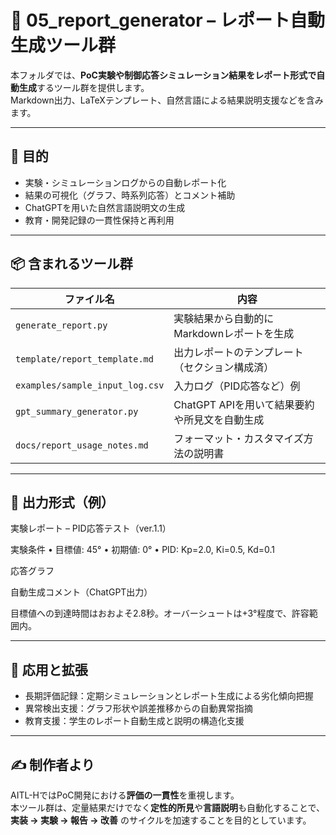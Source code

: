 # 📝 05_report_generator – レポート自動生成ツール群

本フォルダでは、**PoC実験や制御応答シミュレーション結果をレポート形式で自動生成**するツール群を提供します。  
Markdown出力、LaTeXテンプレート、自然言語による結果説明支援などを含みます。

---

## 🎯 目的

- 実験・シミュレーションログからの自動レポート化
- 結果の可視化（グラフ、時系列応答）とコメント補助
- ChatGPTを用いた自然言語説明文の生成
- 教育・開発記録の一貫性保持と再利用

---

## 📦 含まれるツール群

| ファイル名 | 内容 |
|------------|------|
| `generate_report.py` | 実験結果から自動的にMarkdownレポートを生成 |
| `template/report_template.md` | 出力レポートのテンプレート（セクション構成済） |
| `examples/sample_input_log.csv` | 入力ログ（PID応答など）例 |
| `gpt_summary_generator.py` | ChatGPT APIを用いて結果要約や所見文を自動生成 |
| `docs/report_usage_notes.md` | フォーマット・カスタマイズ方法の説明書 |

---

## 📄 出力形式（例）

実験レポート – PID応答テスト（ver.1.1）

実験条件
	•	目標値: 45°
	•	初期値: 0°
	•	PID: Kp=2.0, Ki=0.5, Kd=0.1

応答グラフ

自動生成コメント（ChatGPT出力）

目標値への到達時間はおおよそ2.8秒。オーバーシュートは+3°程度で、許容範囲内。

---

## 🧠 応用と拡張

- 長期評価記録：定期シミュレーションとレポート生成による劣化傾向把握
- 異常検出支援：グラフ形状や誤差推移からの自動異常指摘
- 教育支援：学生のレポート自動生成と説明の構造化支援

---

## ✍️ 制作者より

AITL-HではPoC開発における**評価の一貫性**を重視します。  
本ツール群は、定量結果だけでなく**定性的所見**や**言語説明**も自動化することで、  
**実装 → 実験 → 報告 → 改善** のサイクルを加速することを目的としています。
